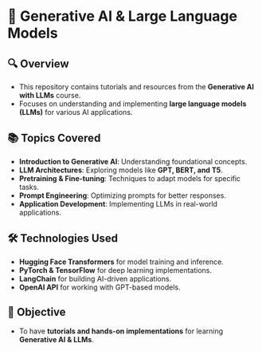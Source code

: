 # 🚀 **Generative AI & Large Language Models**

## 🔍 **Overview**
- This repository contains tutorials and resources from the **Generative AI with LLMs** course.
- Focuses on understanding and implementing **large language models (LLMs)** for various AI applications.

## 📚 **Topics Covered**
- **Introduction to Generative AI**: Understanding foundational concepts.
- **LLM Architectures**: Exploring models like **GPT, BERT, and T5**.
- **Pretraining & Fine-tuning**: Techniques to adapt models for specific tasks.
- **Prompt Engineering**: Optimizing prompts for better responses.
- **Application Development**: Implementing LLMs in real-world applications.

## 🛠️ **Technologies Used**
- **Hugging Face Transformers** for model training and inference.
- **PyTorch & TensorFlow** for deep learning implementations.
- **LangChain** for building AI-driven applications.
- **OpenAI API** for working with GPT-based models.

## 🎯 **Objective**
- To have **tutorials and hands-on implementations** for learning **Generative AI & LLMs**.
